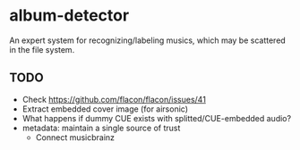 # album-detector
An expert system for recognizing/labeling musics, which may be scattered in the file system.

## TODO
- Check https://github.com/flacon/flacon/issues/41
- Extract embedded cover image (for airsonic)
- What happens if dummy CUE exists with splitted/CUE-embedded audio?
- metadata: maintain a single source of trust
  - Connect musicbrainz
